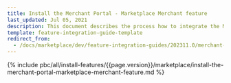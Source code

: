 ```yaml
---
title: Install the Merchant Portal - Marketplace Merchant feature
last_updated: Jul 05, 2021
description: This document describes the process how to integrate the Marketplace Merchant into the Spryker  Merchant Portal.
template: feature-integration-guide-template
redirect_from:
  - /docs/marketplace/dev/feature-integration-guides/202311.0/merchant-portal-marketplace-merchant-feature-integration.html
---
```


{% include pbc/all/install-features/{{page.version}}/marketplace/install-the-merchant-portal-marketplace-merchant-feature.md %} <!-- To edit, see /_includes/pbc/all/install-features/202311.0/marketplace/install-the-merchant-portal-marketplace-merchant-feature.md -->
